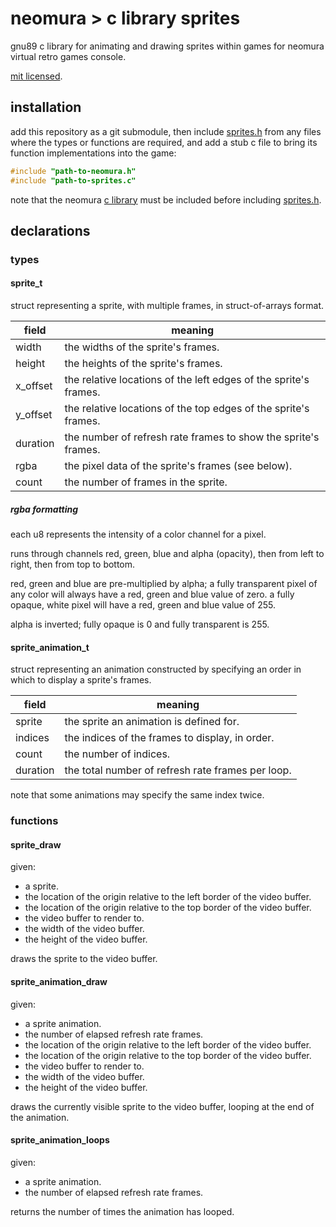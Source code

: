 # neomura > c library sprites

gnu89 c library for animating and drawing sprites within games for neomura
virtual retro games console.

[mit licensed](./license.md).

## installation

add this repository as a git submodule, then include
[sprites.h](./sprites.h) from any files where the types or functions are
required, and add a stub c file to bring its function implementations into the
game:

```c
#include "path-to-neomura.h"
#include "path-to-sprites.c"
```

note that the neomura [c library](https://github.com/neomura/c-library) must be
included before including [sprites.h](./sprites.h).

## declarations

### types

#### sprite_t

struct representing a sprite, with multiple frames, in struct-of-arrays format.

| field    | meaning                                                          |
| -------- | ---------------------------------------------------------------- |
| width    | the widths of the sprite's frames.                               |
| height   | the heights of the sprite's frames.                              |
| x_offset | the relative locations of the left edges of the sprite's frames. |
| y_offset | the relative locations of the top edges of the sprite's frames.  |
| duration | the number of refresh rate frames to show the sprite's frames.   |
| rgba     | the pixel data of the sprite's frames (see below).               |
| count    | the number of frames in the sprite.                              |

##### rgba formatting

each u8 represents the intensity of a color channel for a pixel.

runs through channels red, green, blue and alpha (opacity), then from left to
right, then from top to bottom.

red, green and blue are pre-multiplied by alpha; a fully transparent pixel of
any color will always have a red, green and blue value of zero.  a fully opaque,
white pixel will have a red, green and blue value of 255.

alpha is inverted; fully opaque is 0 and fully transparent is 255.

#### sprite_animation_t

struct representing an animation constructed by specifying an order in which to
display a sprite's frames.

| field    | meaning                                           |
| -------- | ------------------------------------------------- |
| sprite   | the sprite an animation is defined for.           |
| indices  | the indices of the frames to display, in order.   |
| count    | the number of indices.                            |
| duration | the total number of refresh rate frames per loop. |

note that some animations may specify the same index twice.

### functions

#### sprite_draw

given:

- a sprite.
- the location of the origin relative to the left border of the video buffer.
- the location of the origin relative to the top border of the video buffer.
- the video buffer to render to.
- the width of the video buffer.
- the height of the video buffer.

draws the sprite to the video buffer.

#### sprite_animation_draw

given:

- a sprite animation.
- the number of elapsed refresh rate frames.
- the location of the origin relative to the left border of the video buffer.
- the location of the origin relative to the top border of the video buffer.
- the video buffer to render to.
- the width of the video buffer.
- the height of the video buffer.

draws the currently visible sprite to the video buffer, looping at the end of
the animation.

#### sprite_animation_loops

given:

- a sprite animation.
- the number of elapsed refresh rate frames.

returns the number of times the animation has looped.
